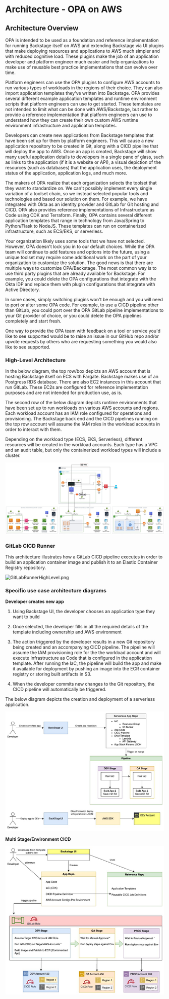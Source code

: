 # Architecture - OPA on AWS


## Architecture Overview

OPA is intended to be used as a foundation and reference implementation for running Backstage itself on AWS and extending Backstage via UI plugins that make deploying resources and applications to AWS much simpler and with reduced cognitive load. These plugins make the job of an application developer and platform engineer much easier and help organizations to make use of reusable best practice implementations that can evolve over time. 

Platform engineers can use the OPA plugins to configure AWS accounts to run various types of workloads in the regions of their choice. They can also import application templates they've written into Backstage. OPA provides several different example application templates and runtime environment scripts that platform engineers can use to get started. These templates are not intended to limit what can be done with AWS/Backstage, but rather to provide a reference implementation that platform engineers can use to understand how they can create their own custom AWS runtime environment infrastructure and application templates.

Developers can create new applications from Backstage templates that have been set up for them by platform engineers. This will cause a new application repository to be created in Git, along with a CICD pipeline that will deploy the app to AWS. Once an app is created, Backstage will show many useful application details to developers in a single pane of glass, such as links to the application (if it is a website or API), a visual depiction of the resources (such as databases) that the application uses, the deployment status of the application, application logs, and much more.

The makers of OPA realize that each organization selects the toolset that they want to standardize on. We can't possibly implement every single variation of a toolset chain, so we instead selected popular tools and technologies and based our solution on them. For example, we have integrated with Okta as an identity provider and GitLab for Git hosting and CICD. OPA also provides reference implementations of Infrastructure as Code using CDK and Terraform.  Finally, OPA contains several different application templates that range in technology from Java/Spring to Python/Flask to NodeJS. These templates can run on containerized infrastructure, such as ECS/EKS, or serverless. 

Your organization likely uses some tools that we have not selected. However, OPA doesn't lock you in to our default choices. While the OPA team will continue to add features and options into the future, using a unique toolset may require some additional work on the part of your organization to customize the solution. The good news is that there are multiple ways to customize OPA/Backstage. The most common way is to use third party plugins that are already available for Backstage. For example, you could delete the OPA configurations that integrate with the Okta IDP and replace them with plugin configurations that integrate with Active Directory.

In some cases, simply switching plugins won't be enough and you will need to port or alter some OPA code. For example, to use a CICD pipeline other than GitLab, you could port over the OPA GitLab pipeline implementations to your Git provider of choice, or you could delete the OPA pipelines completely and start fresh.

One way to provide the OPA team with feedback on a tool or service you'd like to see supported would be to raise an issue in our GitHub repo and/or upvote requests by others who are requesting something you would also like to see supported.

### High-Level Architecture

In the below diagram, the top row/box depicts an AWS account that is hosting Backstage itself on ECS with Fargate. Backstage makes use of an Postgress RDS database. There are also EC2 instances in this account that run GitLab. These EC2s are configured for reference implementation purposes and are not intended for production use, as is.

The second row of the below diagram depicts runtime environments that have been set up to run workloads on various AWS accounts and regions. Each workload account has an IAM role configured for operations and provisioning. The Backstage back end and the CICD pipelines running on the top row account will assume the IAM roles in the workload accounts in order to interact with them.

Depending on the workload type (ECS, EKS, Serverless), different resources will be created in the workload accounts. Each type has a VPC and an audit table, but only the containerized workload types will include a cluster.

![OPA_on_AWS_white_bg.jpg](../docs/diagrams/images/OPA_on_AWS_white_bg.jpg)


### GitLab CICD Runner
This architecture illustrates how a GitLab CICD pipeline executes in order to build an application container image and publish it to an Elastic Container Registry repository.

![GitLabRunnerHighLevel.png](../docs/images/GitLabRunnerHighLevel.png)


### Specific use case architecture diagrams

**Developer creates new app**

1. Using Backstage UI, the developer chooses an application type they want to build

2. Once selected, the developer fills in all the required details of the template including ownership and AWS environment

3. The action triggered by the developer results in a new Git repository being created and an accompanying CICD pipeline. The pipeline will assume the IAM provisioning role for the the workload account and will execute Infrastructure as Code that is configured in the application template. After running the IaC, the pipeline will build the app and make it available for deployment by pushing an image into the ECR container registry or storing built artifacts in S3.

4. When the developer commits new changes to the Git repository, the CICD pipeline will automatically be triggered.

The below diagram depicts the creation and deployment of a serverless application.

![ServerlessCreateAndDeploy.jpg](../docs/images/ServerlessCreateAndDeploy.jpg)

**Multi Stage/Environment CICD**

![MultiStageCICD.jpg](../docs/images/MultiStageCICD.jpg)
